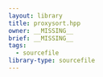 ```yaml
---
layout: library
title: proxysort.hpp
owner: __MISSING__
brief: __MISSING__
tags:
  - sourcefile
library-type: sourcefile
---
```

